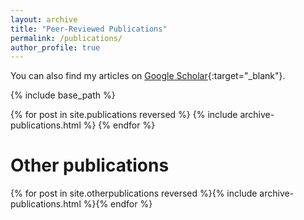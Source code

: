 ```yaml
---
layout: archive
title: "Peer-Reviewed Publications"
permalink: /publications/
author_profile: true
---
```


You can also find my articles on [Google Scholar](https://scholar.google.co.uk/citations?user=orC_dKIAAAAJ&hl=fr&oi=ao){:target="_blank"}.

{% include base_path %}

{% for post in site.publications reversed %} 
  {% include archive-publications.html %} 
{% endfor %}

# Other publications

{% for post in site.otherpublications reversed %}{% include archive-publications.html %}{% endfor %}

